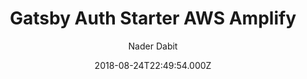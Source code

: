 ---
title: Gatsby Auth Starter AWS Amplify
github: https://github.com/dabit3/gatsby-auth-starter-aws-amplify
demo: https://master.d2f5ek3dnwfe9v.amplifyapp.com/
author: Nader Dabit
ssg:
  - Gatsby
cms:
  - Markdown
date: 2018-08-24T22:49:54.000Z
description: Starter Project with Authentication with Gatsby & AWS Amplify
draft: false
publish_date: '2018-08-24T22:49:54Z'
update_date: '2021-07-04T12:29:50Z'
github_star: 318
github_fork: 421
---